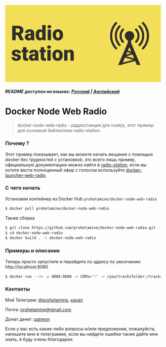 ![logo](https://github.com/prohetamine/radio-station/blob/main/media/logo.png)

##### README доступен на языках: [Русский](https://github.com/prohetamine/docker-node-web-radio/blob/main/README/russian.md) | [Английский](https://github.com/prohetamine/docker-node-web-radio/blob/main/README.md)


# Docker Node Web Radio

> docker-node-web-radio - радиостанция для nodejs, этот пример для основной библиотеки radio-station.

### Почему ?
Этот пример показывает, как вы можете начать вещание с помощью docker без трудностей с установкой, это всего лишь пример, официальную документацию можно найти в [radio-station](https://github.com/prohetamine/radio-station), если вы хотите вести полноценный эфир с голосом используйте [docker-launcher-web-radio](https://github.com/prohetamine/docker-launcher-web-radio)

### С чего начать

Установим контейнер из Docker Hub ```prohetamine/docker-node-web-radio```

```sh
$ docker pull prohetamine/docker-node-web-radio
```

Также сборка

```sh
$ git clone https://github.com/prohetamine/docker-node-web-radio.git
$ cd docker-node-web-radio
$ docker build . -t docker-node-web-radio
```

### Примеры и описание

Теперь просто запустите и перейдите по адресу по умолчанию http://localhost:8080

```sh
$ docker run --rm -p 8080:8080 -e CORS="*" -v /yourtracksfolder:/tracks-for-load prohetamine/docker-node-web-radio
```

### Контакты

Мой Телеграм: [@prohetamine](https://t.me/prohetamine), [канал](https://t.me/prohetamines)

Почта: prohetamine@gmail.com

Донат денег: [patreon](https://www.patreon.com/prohetamine)

Если у вас есть какие-либо вопросы и/или предложения, пожалуйста, напишите мне в телеграмме, если вы найдете ошибки также дайте мне знать, я буду очень благодарен.
